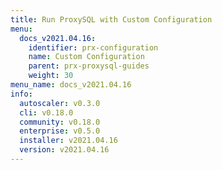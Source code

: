 ```yaml
---
title: Run ProxySQL with Custom Configuration
menu:
  docs_v2021.04.16:
    identifier: prx-configuration
    name: Custom Configuration
    parent: prx-proxysql-guides
    weight: 30
menu_name: docs_v2021.04.16
info:
  autoscaler: v0.3.0
  cli: v0.18.0
  community: v0.18.0
  enterprise: v0.5.0
  installer: v2021.04.16
  version: v2021.04.16
---
```


